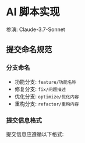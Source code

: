 # AI 脚本实现
参演: Claude-3.7-Sonnet

## 提交命名规范

### 分支命名
- 功能分支: `feature/功能名称`
- 修复分支: `fix/问题描述`
- 优化分支: `optimize/优化内容`
- 重构分支: `refactor/重构内容`

### 提交信息格式
提交信息应遵循以下格式:
